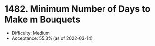# 1482. Minimum Number of Days to Make m Bouquets
- Difficulty: Medium
- Acceptance: 55.3% (as of 2022-03-14)
